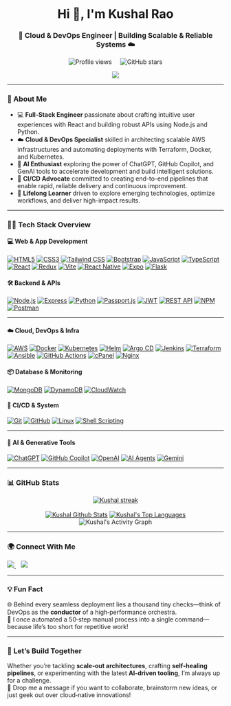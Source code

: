 <h1 align="center">Hi 👋, I'm Kushal Rao</h1>
<h3 align="center">🚀 Cloud & DevOps Engineer | Building Scalable & Reliable Systems ☁️</h3>

<p align="center">
  <img src="https://komarev.com/ghpvc/?username=kushal1997&style=flat-square" alt="Profile views" />
  &nbsp;&nbsp;&nbsp;
  <img src="https://img.shields.io/github/stars/kushal1997?style=social" alt="GitHub stars" />
</p>


<p align="center">
  <img src="https://user-images.githubusercontent.com/61057666/169029838-74df663d-2e62-4d77-bdff-b43f7d63f00f.png"/>
</p>

---

### 🌟 About Me  
- 💻 **Full-Stack Engineer** passionate about crafting intuitive user experiences with React and building robust APIs using Node.js and Python.  
- ☁️ **Cloud & DevOps Specialist** skilled in architecting scalable AWS infrastructures and automating deployments with Terraform, Docker, and Kubernetes.  
- 🤖 **AI Enthusiast** exploring the power of ChatGPT, GitHub Copilot, and GenAI tools to accelerate development and build intelligent solutions.  
- 🔄 **CI/CD Advocate** committed to creating end-to-end pipelines that enable rapid, reliable delivery and continuous improvement.  
- 🎯 **Lifelong Learner** driven to explore emerging technologies, optimize workflows, and deliver high-impact results.



---

### 🧑‍💻 **Tech Stack Overview**


#### 💻 Web & App Development  
<p>
  <a href="https://developer.mozilla.org/en-US/docs/Web/Guide/HTML/HTML5" target="_blank"><img src="https://img.shields.io/badge/-HTML5-E34F26?logo=html5&logoColor=white&style=flat" alt="HTML5"/></a>
  <a href="https://developer.mozilla.org/en-US/docs/Web/CSS" target="_blank"><img src="https://img.shields.io/badge/-CSS3-1572B6?logo=css3&logoColor=white&style=flat" alt="CSS3"/></a>
  <a href="https://tailwindcss.com/docs" target="_blank"><img src="https://img.shields.io/badge/-Tailwind_CSS-38B2AC?logo=tailwind-css&logoColor=white&style=flat" alt="Tailwind CSS"/></a>
  <a href="https://getbootstrap.com/docs" target="_blank"><img src="https://img.shields.io/badge/-Bootstrap-563D7C?logo=bootstrap&logoColor=white&style=flat" alt="Bootstrap"/></a>
  <a href="https://developer.mozilla.org/en-US/docs/Web/JavaScript" target="_blank"><img src="https://img.shields.io/badge/-JavaScript-F7DF1E?logo=javascript&logoColor=black&style=flat" alt="JavaScript"/></a>
  <a href="https://www.typescriptlang.org/docs/" target="_blank"><img src="https://img.shields.io/badge/-TypeScript-3178C6?logo=typescript&logoColor=white&style=flat" alt="TypeScript"/></a>
  <a href="https://reactjs.org/docs/getting-started.html" target="_blank"><img src="https://img.shields.io/badge/-React-20232A?logo=react&logoColor=61DAFB&style=flat" alt="React"/></a>
  <a href="https://redux.js.org/introduction/getting-started" target="_blank"><img src="https://img.shields.io/badge/-Redux-764ABC?logo=redux&logoColor=white&style=flat" alt="Redux"/></a>
  <a href="https://vitejs.dev/guide/" target="_blank"><img src="https://img.shields.io/badge/-Vite-646CFF?logo=vite&logoColor=white&style=flat" alt="Vite"/></a>
  <a href="https://reactnative.dev/docs/getting-started" target="_blank"><img src="https://img.shields.io/badge/-React_Native-61DAFB?logo=react&logoColor=black&style=flat" alt="React Native"/></a>
  <a href="https://docs.expo.dev/" target="_blank"><img src="https://img.shields.io/badge/-Expo-000020?logo=expo&logoColor=white&style=flat" alt="Expo"/></a>
  <a href="https://flask.palletsprojects.com/en/latest/" target="_blank"><img src="https://img.shields.io/badge/-Flask-000000?logo=flask&logoColor=white&style=flat" alt="Flask"/></a>
</p>



#### 🛠️ Backend & APIs  
<p ![![>
  <a href="https://nodejs.org/en/docs/" target="_blank"><img src="https://img.shields.io/badge/-Node.js-339933?logo=nodedotjs&logoColor=white&style=flat" alt="Node.js"/></a>
  <a href="https://expressjs.com/" target="_blank"><img src="https://img.shields.io/badge/-Express-000000?logo=express&logoColor=white&style=flat" alt="Express"/></a>
  <a href="https://docs.python.org/3/" target="_blank"><img src="https://img.shields.io/badge/-Python-3776AB?logo=python&logoColor=white&style=flat" alt="Python"/></a>
  <a href="https://www.passportjs.org/docs/" target="_blank"><img src="https://img.shields.io/badge/-Passport.js-34E1FC?logo=passport&logoColor=white&style=flat" alt="Passport.js"/></a>
  <a href="https://jwt.io/introduction/" target="_blank"><img src="https://img.shields.io/badge/-JWT-000000?logo=json-web-token&logoColor=white&style=flat" alt="JWT"/></a>
  <a href="https://swagger.io/resources/articles/best-practices/" target="_blank"><img src="https://img.shields.io/badge/-REST_API-61DAFB?logo=swagger&logoColor=white&style=flat" alt="REST API"/></a>
  <a href="https://docs.npmjs.com/" target="_blank"><img src="https://img.shields.io/badge/-NPM-CB3837?logo=npm&logoColor=white&style=flat" alt="NPM"/></a>
  <a href="https://learning.postman.com/docs/getting-started/introduction/" target="_blank"><img src="https://img.shields.io/badge/-Postman-FF6C37?logo=postman&logoColor=white&style=flat" alt="Postman"/></a>
</p>

<hr>

#### ☁️ Cloud, DevOps & Infra  
<p ![![>
  <a href="https://docs.aws.amazon.com/" target="_blank"><img src="https://img.shields.io/badge/-AWS-232F3E?logo=amazonaws&logoColor=white&style=flat" alt="AWS"/></a>
  <a href="https://docs.docker.com/" target="_blank"><img src="https://img.shields.io/badge/-Docker-2496ED?logo=docker&logoColor=white&style=flat" alt="Docker"/></a>
  <a href="https://kubernetes.io/docs/home/" target="_blank"><img src="https://img.shields.io/badge/-Kubernetes-326CE5?logo=kubernetes&logoColor=white&style=flat" alt="Kubernetes"/></a>
  <a href="https://helm.sh/docs/" target="_blank"><img src="https://img.shields.io/badge/-Helm-0F1010?logo=helm&logoColor=white&style=flat" alt="Helm"/></a>
  <a href="https://argo-cd.readthedocs.io/" target="_blank"><img src="https://img.shields.io/badge/-Argo_CD-00457C?logo=argo&logoColor=white&style=flat" alt="Argo CD"/></a>
  <a href="https://www.jenkins.io/doc/" target="_blank"><img src="https://img.shields.io/badge/-Jenkins-D24939?logo=jenkins&logoColor=white&style=flat" alt="Jenkins"/></a>
  <a href="https://learn.hashicorp.com/terraform" target="_blank"><img src="https://img.shields.io/badge/-Terraform-7B42BC?logo=terraform&logoColor=white&style=flat" alt="Terraform"/></a>
  <a href="https://docs.ansible.com/" target="_blank"><img src="https://img.shields.io/badge/-Ansible-EE0000?logo=ansible&logoColor=white&style=flat" alt="Ansible"/></a>
  <a href="https://docs.github.com/en/actions" target="_blank"><img src="https://img.shields.io/badge/-GitHub_Actions-2088FF?logo=githubactions&logoColor=white&style=flat" alt="GitHub Actions"/></a>
  <a href="https://docs.cpanel.net/" target="_blank"><img src="https://img.shields.io/badge/-cPanel-003F8E?logo=cpanel&logoColor=white&style=flat" alt="cPanel"/></a>
  <a href="https://nginx.org/en/docs/" target="_blank"><img src="https://img.shields.io/badge/-Nginx-009639?logo=nginx&logoColor=white&style=flat" alt="Nginx"/></a>
</p>


#### 📦 Database & Monitoring  
<p ![![>
  <a href="https://docs.mongodb.com/" target="_blank"><img src="https://img.shields.io/badge/-MongoDB-47A248?logo=mongodb&logoColor=white&style=flat" alt="MongoDB"/></a>
  <a href="https://docs.aws.amazon.com/amazondynamodb/latest/developerguide/" target="_blank"><img src="https://img.shields.io/badge/-DynamoDB-4053D6?logo=amazondynamodb&logoColor=white&style=flat" alt="DynamoDB"/></a>
  <a href="https://docs.aws.amazon.com/cloudwatch/" target="_blank"><img src="https://img.shields.io/badge/-CloudWatch-FF9900?logo=amazoncloudwatch&logoColor=white&style=flat" alt="CloudWatch"/></a>
</p>



#### 🔄 CI/CD & System  
<p ![![>
  <a href="https://git-scm.com/doc" target="_blank"><img src="https://img.shields.io/badge/-Git-F05032?logo=git&logoColor=white&style=flat" alt="Git"/></a>
  <a href="https://docs.github.com/" target="_blank"><img src="https://img.shields.io/badge/-GitHub-181717?logo=github&logoColor=white&style=flat" alt="GitHub"/></a>
  <a href="https://www.kernel.org/doc/html/latest/" target="_blank"><img src="https://img.shields.io/badge/-Linux-FCC624?logo=linux&logoColor=black&style=flat" alt="Linux"/></a>
  <a href="https://www.gnu.org/software/bash/manual/bash.html" target="_blank"><img src="https://img.shields.io/badge/-Shell_Scripting-4EAA25?logo=gnu-bash&logoColor=white&style=flat" alt="Shell Scripting"/></a>
</p>

<hr>

#### 🤖 AI & Generative Tools  
<p ![![>
  <a href="https://openai.com/chatgpt" target="_blank"><img src="https://img.shields.io/badge/-ChatGPT-00A67E?logo=chatgpt&logoColor=white&style=flat" alt="ChatGPT"/></a>
  <a href="https://docs.github.com/en/copilot" target="_blank"><img src="https://img.shields.io/badge/-GitHub_Copilot-3D9BFF?logo=github-copilot&logoColor=white&style=flat" alt="GitHub Copilot"/></a>
  <a href="https://platform.openai.com/docs" target="_blank"><img src="https://img.shields.io/badge/-OpenAI-412991?logo=openai&logoColor=white&style=flat" alt="OpenAI"/></a>
  <a href="https://platform.openai.com/docs/guides/agents" target="_blank"><img src="https://img.shields.io/badge/-AI_Agents-424242?logo=robot&logoColor=white&style=flat" alt="AI Agents"/></a>
  <a href="https://developers.generativeai.google/reference/rest" target="_blank"><img src="https://img.shields.io/badge/-Gemini-4285F4?logo=google&logoColor=white&style=flat" alt="Gemini"/></a>
</p>




---

### 📊 **GitHub Stats**
<!-- 
![](https://github-readme-stats.vercel.app/api/top-langs/?username=kushal1997&theme=dark&hide_border=false&include_all_commits=true&count_private=true&layout=compact)
![](https://github-readme-stats.vercel.app/api?username=kushal1997&theme=dark&hide_border=false&include_all_commits=true&count_private=true)
![](https://github-readme-streak-stats.herokuapp.com/?user=kushal1997&theme=dark&hide_border=false)  
-->
<div align="center"> 
	<a href="https://git.io/streak-stats">
        	<img title="🔥 Get streak stats for your profile at git.io/streak-stats" alt="Kushal streak" src="https://streak-stats.demolab.com?user=kushal1997&theme=black-ice&hide_border=true&stroke=0000&background=060A0CD0"/>
    	</a>
</div>

<div align="center"> 
  <br/>
    <a href="https://github.com/kushal1997/github-readme-stats"><img alt="Kushal Github Stats" src="https://github-readme-stats-sigma-five.vercel.app/api?username=kushal1997&show_icons=true&count_private=true&theme=react&hide_border=true&bg_color=0D1117" /></a>
  <a href="https://github.com/kushal1997/github-readme-stats"><img alt="Kushal's Top Languages" src="https://github-readme-stats-sigma-five.vercel.app/api/top-langs/?username=kushal1997&langs_count=8&count_private=true&layout=compact&theme=react&hide_border=true&bg_color=0D1117" /></a>
	<br/>
</div>
<div  align="center">
	<img alt="Kushal's Activity Graph" src="https://github-profile-summary-cards.vercel.app/api/cards/profile-details?username=kushal1997&theme=2077" />
</div>

---

### 🌍 **Connect With Me**
<p align="left">
	<a href="mailto:kushalrao103@gmail.com" target="_blank"> 
		<img src="https://img.shields.io/badge/Email-D14836?style=for-the-badge&logo=gmail&logoColor=white"> 
	</a> 
	&nbsp;&nbsp; 
	<a href="https://www.linkedin.com/in/kushal-rao23/" target="_blank"> 
		<img src="https://img.shields.io/badge/LinkedIn-0077B5?style=for-the-badge&logo=linkedin&logoColor=white"> 
	</a>
</p>

---

### 💡 **Fun Fact**
🌐 Behind every seamless deployment lies a thousand tiny checks—think of DevOps as the **conductor** of a high‑performance orchestra.  
🔧 I once automated a 50‑step manual process into a single command—because life’s too short for repetitive work!

---

### 🤝 **Let’s Build Together**
Whether you’re tackling **scale‑out architectures**, crafting **self‑healing pipelines**, or experimenting with the latest **AI‑driven tooling**, I’m always up for a challenge.  
💬 Drop me a message if you want to collaborate, brainstorm new ideas, or just geek out over cloud‑native innovations!


<br>
